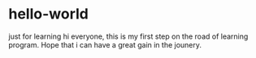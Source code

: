 # hello-world
just for learning
hi everyone, this is my first step on the road of learning program. Hope that i can have a great gain in the jounery.
